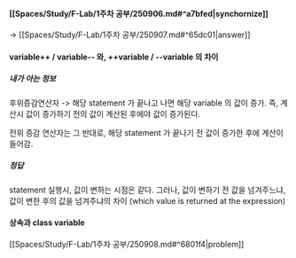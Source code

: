 
####  [[Spaces/Study/F-Lab/1주차 공부/250906.md#^a7bfed|synchornize]]

->  [[Spaces/Study/F-Lab/1주차 공부/250907.md#^65dc01|answer]]


####  variable++ / variable-- 와, ++variable / --variable 의 차이

##### 내가 아는 정보
 후위증감연산자 -> 해당 statement 가 끝나고 나면 해당 variable 의 값이 증가.
즉, 계산시 값이 증가하기 전의 값이 계산된 후에야 값이 증가된다.

전위 증감 연산자는 그 반대로, 해당 statement 가 끝나기 전 값이 증가한 후에 계산이 들어감.

##### 정답
statement 실행시, 값이 변하는 시점은 같다. 
그러나, 값이 변하기 전 값을 넘겨주느냐, 값이 변한 후의 값을 넘겨주냐의 차이 
(which value is returned at the expression)


#### 상속과 class variable

[[Spaces/Study/F-Lab/1주차 공부/250908.md#^6801f4|problem]]


